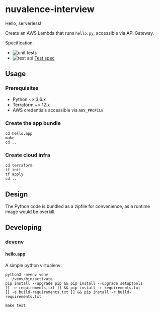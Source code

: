 # nuvalence-interview

Hello, serverless!

Create an AWS Lambda that runs `hello.py`, accessible via API Gateway.

Specification:

- ![unit tests](https://github.com/christopher-demarco/nuvalence-interview/actions/workflows/unit-tests.yml/badge.svg)
- ![rest api](https://github.com/christopher-demarco/nuvalence-interview/actions/workflows/feature-rest-api.yml/badge.svg) [Test spec](.github/workflows/feature-rest-api.yml)


## Usage

### Prerequisites

  - Python ~> 3.6.x
  - Terraform ~> 12.x
  - AWS credentials accessible via `AWS_PROFILE`
  
### Create the app bundle

```
cd hello.app
make
cd ..
```


### Create cloud infra

```
cd terraform
tf init
tf apply
cd ..
```


## Design

The Python code is bundled as a zipfile for convenience, as a runtime
image would be overkill.


## Developing

### devenv

#### hello.app

A simple python virtualenv: 

```
python3 -mvenv venv
. ./venv/bin/activate
pip install --upgrade pip && pip install --upgrade setuptools
[[ -e requirements.txt ]] && pip install -r requirements.txt
[[ -e build-requirements.txt ]] && pip install -r build-requirements.txt
```

`make test`


